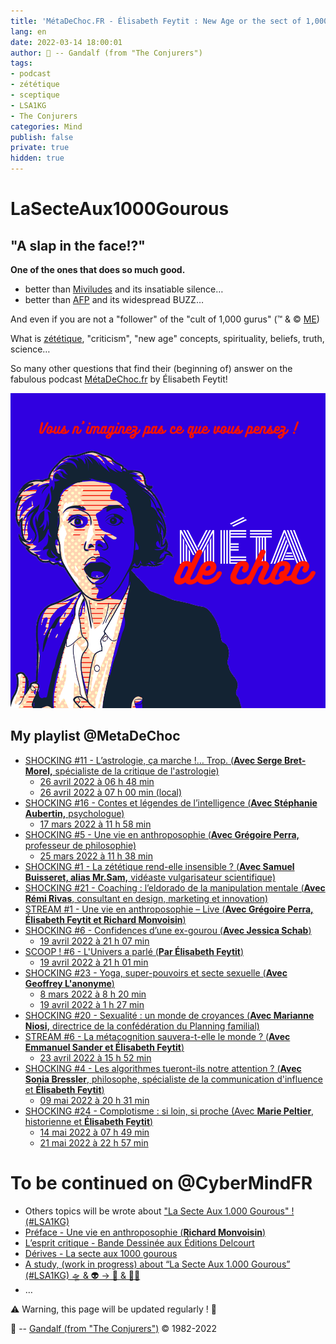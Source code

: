```yaml
---
title: 'MétaDeChoc.FR - Élisabeth Feytit : New Age or the sect of 1,000 gurus…'
lang: en
date: 2022-03-14 18:00:01
author: 🧙 -- Gandalf (from "The Conjurers")
tags:
- podcast
- zététique
- sceptique
- LSA1KG
- The Conjurers
categories: Mind
publish: false
private: true
hidden: true
---
```


# LaSecteAux1000Gourous #

## "A slap in the face!?" ##

**One of the ones that does so much good.**

- better than [Miviludes](https://en.wikipedia.org/wiki/MIVILUDES) and its insatiable silence…
- better than [AFP](https://en.wikipedia.org/wiki/Agence_France-Presse) and its widespread BUZZ…

And even if you are not a "follower" of the "cult of 1,000 gurus" (™ & © [ME](mailto:gandalf@gk2.net))
<!-- more -->

What is [zététique](https://en.wikipedia.org/wiki/Zététique), "criticism", "new age" concepts, spirituality, beliefs, truth, science…

So many other questions that find their (beginning of) answer on the fabulous podcast [MétaDeChoc.fr](https://metadechoc.fr/) by Élisabeth Feytit! 

<img src="/uploads/images/visuels/METADECHOC_PIPPA_AVATAR_MAKER.png" width="1000px" heigth="1000px">

## My playlist @MetaDeChoc ##
- [SHOCKING #11 - L’astrologie, ça marche !… Trop. (**Avec Serge Bret-Morel,** spécialiste de la critique de l'astrologie)](https://metadechoc.fr/podcast/lastrologie-ca-marche-trop/)
  - [26 avril 2022 à 06 h 48 min](https://metadechoc.fr/podcast/lastrologie-ca-marche-trop/#comment-1172)
  - [26 avril 2022 à 07 h 00 min (local)](https://cybermind.fr/fr/Mind/Comments/Comments-MetaDeChoc-202204260700)
- [SHOCKING #16 - Contes et légendes de l’intelligence (**Avec Stéphanie Aubertin,** psychologue)](https://metadechoc.fr/podcast/contes-et-legendes-de-lintelligence)
  - [17 mars 2022 à 11 h 58 min](https://metadechoc.fr/podcast/contes-et-legendes-de-lintelligence/#comment-1081)
- [SHOCKING #5 - Une vie en anthroposophie (**Avec Grégoire Perra,** professeur de philosophie)](https://metadechoc.fr/podcast/une-vie-en-anthroposophie)
  - [25 mars 2022 à 11 h 38 min](https://metadechoc.fr/podcast/une-vie-en-anthroposophie/#comment-1096)
- [SHOCKING #1 - La zététique rend-elle insensible ? (**Avec Samuel Buisseret, alias Mr.Sam,** vidéaste vulgarisateur scientifique)](https://metadechoc.fr/podcast/la-zetetique-rend-elle-insensible-avec-samuel-buisseret/)
- [SHOCKING #21 - Coaching : l’eldorado de la manipulation mentale (**Avec Rémi Rivas**, consultant en design, marketing et innovation)](https://metadechoc.fr/podcast/coaching-eldorado-de-la-manipulation-mentale/)
- [STREAM #1 - Une vie en anthroposophie – Live (**Avec Grégoire Perra, Élisabeth Feytit et Richard Monvoisin**)](https://metadechoc.fr/podcast/stream-1-une-vie-en-anthroposophie-livre/)
- [SHOCKING #6 - Confidences d’une ex-gourou (**Avec Jessica Schab**)](https://metadechoc.fr/podcast/confidences-dune-ex-gourou/)
  - [19 avril 2022 à 21 h 07 min](https://metadechoc.fr/podcast/confidences-dune-ex-gourou/#comment-1166)
- [SCOOP ! #6 - L'Univers a parlé (**Par Élisabeth Feytit**)](https://metadechoc.fr/annonce/scoop-6-l-univers-a-parle/)
  - [19 avril 2022 à 21 h 01 min](https://metadechoc.fr/annonce/scoop-6-l-univers-a-parle/#comment-1165)
- [SHOCKING #23 - Yoga, super-pouvoirs et secte sexuelle (**Avec Geoffrey L'anonyme**)](https://metadechoc.fr/podcast/yoga-super-pouvoirs-et-secte-sexuelle/)
  - [8 mars 2022 à 8 h 20 min](https://metadechoc.fr/podcast/yoga-super-pouvoirs-et-secte-sexuelle/#comment-1067)
  - [19 avril 2022 à 1 h 27 min](https://metadechoc.fr/podcast/yoga-super-pouvoirs-et-secte-sexuelle/#comment-1160)
- [SHOCKING #20 - Sexualité : un monde de croyances (**Avec Marianne Niosi,** directrice de la confédération du Planning familial)](https://metadechoc.fr/podcast/sexualite-un-monde-de-croyances/)
- [STREAM #6 - La métacognition sauvera-t-elle le monde ? (**Avec Emmanuel Sander et Élisabeth Feytit**)](https://metadechoc.fr/podcast/sexualite-un-monde-de-croyances/)
  - [23 avril 2022 à 15 h 52 min](https://metadechoc.fr/podcast/la-metacognition-sauvera-t-elle-le-monde/#comment-1170)
- [SHOCKING #4 - Les algorithmes tueront-ils notre attention ? (**Avec Sonia Bressler**, philosophe, spécialiste de la communication d'influence et **Élisabeth Feytit**)](https://metadechoc.fr/podcast/les-algorithmes-tueront-ils-notre-attention/)
  - [09 mai 2022 à 20 h 31 min](https://metadechoc.fr/podcast/les-algorithmes-tueront-ils-notre-attention/#comment-1212)
- [SHOCKING #24 - Complotisme : si loin, si proche (Avec **Marie Peltier**, historienne et **Élisabeth Feytit**)](https://metadechoc.fr/podcast/complotisme-si-loin-si-proche/)
  - [14 mai 2022 à 07 h 49 min](https://metadechoc.fr/podcast/complotisme-si-loin-si-proche/#comment-1232)
  - [21 mai 2022 à 22 h 57 min](https://metadechoc.fr/podcast/complotisme-si-loin-si-proche/#comment-1256)

# To be continued on @CyberMindFR #

- Others topics will be wrote about ["La Secte Aux 1.000 Gourous" ! (#LSA1KG)](https://cybermind.fr/tags/LSA1KG/)
- [Préface - Une vie en anthroposophie (**Richard Monvoisin**)](https://cybermind.fr/fr/Mind/Preface-Une-vie-en-anthroposophie/)
- [L’esprit critique - Bande Dessinée aux Éditions Delcourt](https://cybermind.fr/fr/Mind/Livres/L_esprit-critique-Bande-Dessinee-aux-Editions-Delcourt/)
- [Dérives - La secte aux 1000 gourous](https://cybermind.fr/fr/Mind/Derives-La-secte-aux-1000-gourous/)
- [A study, (work in progress) about “La Secte Aux 1.000 Gourous” (#LSA1KG) 🛸 & 👽 -> 🦄 & 🧚‍♀️](https://cybermind.fr/tags/LSA1KG/)
- …

⚠️ Warning, this page will be updated regularly ! 👀

🧙 -- [Gandalf (from "The Conjurers")](mailto:Gandalf@Gk2.NET?subject=The%20Conjurers%20%3F) ©️ 1982-2022